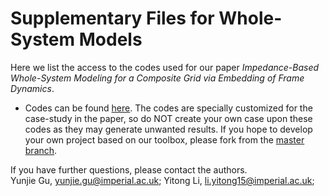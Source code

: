 # Supplementary Files for Whole-System Models 

Here we list the access to the codes used for our paper *Impedance-Based Whole-System Modeling for a Composite Grid via Embedding of Frame Dynamics*.

* Codes can be found [here](https://github.com/Future-Power-Networks/Simplex-Power-Systems/tree/WholeSystem). The codes are specially customized for the case-study in the paper, so do NOT create your own case upon these codes as they may generate unwanted results. If you hope to develop your own project based on our toolbox, please fork from the [master branch](https://github.com/Future-Power-Networks/Simplex-Power-Systems).

If you have further questions, please contact the authors.  
Yunjie Gu, yunjie.gu@imperial.ac.uk; Yitong Li, li.yitong15@imperial.ac.uk;    

